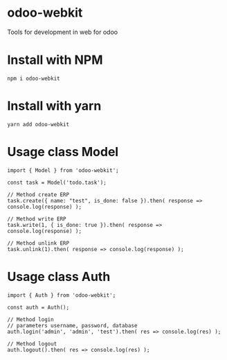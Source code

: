 # odoo-webkit
Tools for development in web for odoo

# Install with NPM
    npm i odoo-webkit

# Install with yarn
    yarn add odoo-webkit
    
# Usage class Model
    import { Model } from 'odoo-webkit';
    
    const task = Model('todo.task');
    
    // Method create ERP
    task.create({ name: "test", is_done: false }).then( response => console.log(response) );
    
    // Method write ERP
    task.write(1, { is_done: true }).then( response => console.log(response) );
    
    // Method unlink ERP
    task.unlink(1).then( response => console.log(response) );
    
# Usage class Auth
    import { Auth } from 'odoo-webkit';
    
    const auth = Auth();
    
    // Method login
    // parameters username, password, database
    auth.login('admin', 'admin', 'test').then( res => console.log(res) );
    
    // Method logout
    auth.logout().then( res => console.log(res) );
    
    
